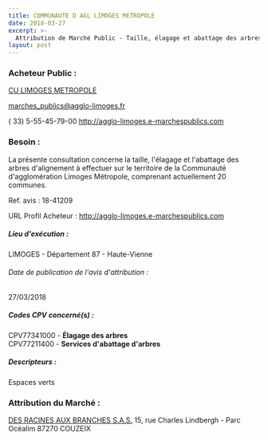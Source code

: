 ```yaml
---
title: COMMUNAUTE D AGL LIMOGES METROPOLE
date: 2018-03-27
excerpt: >-
  Attribution de Marché Public - Taille, élagage et abattage des arbres d'alignement
layout: post
---
```


### Acheteur Public : 
<a href="/acheteur-137/siren-248719312"> CU LIMOGES METROPOLE</a><br/>



marches_publics@agglo-limoges.fr

( 33) 5-55-45-79-00
http://agglo-limoges.e-marchespublics.com
### Besoin :

La présente consultation concerne la taille, l'élagage et l'abattage des arbres d'alignement à effectuer sur le territoire de la Communauté d'agglomération Limoges Métropole, comprenant actuellement 20 communes.

Ref. avis : 18-41209

URL Profil Acheteur : http://agglo-limoges.e-marchespublics.com

##### Lieu d'exécution :

LIMOGES - Département 87 - Haute-Vienne

###### Date de publication de l'avis d'attribution : 
27/03/2018

##### Codes CPV concerné(s) :
CPV77341000 - **Élagage des arbres** <br/>
CPV77211400 - **Services d'abattage d'arbres** <br/>

##### Descripteurs :
Espaces verts <br/>

### Attribution du Marché :
<a href="/entreprise-577/siren-808875082"> DES RACINES AUX BRANCHES S.A.S.</a>    15, rue Charles Lindbergh - Parc Océalim 87270 COUZEIX <br/>
